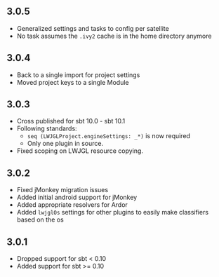 ## 3.0.5

  * Generalized settings and tasks to config per satellite
  * No task assumes the `.ivy2` cache is in the home directory anymore

## 3.0.4

  * Back to a single import for project settings
  * Moved project keys to a single Module

## 3.0.3

  * Cross published for sbt 10.0 - sbt 10.1
  * Following standards:
    * `seq (LWJGLProject.engineSettings: _*)` is now required
    * Only one plugin in source.
  * Fixed scoping on LWJGL resource copying.

## 3.0.2

  * Fixed jMonkey migration issues
  * Added initial android support for jMonkey
  * Added appropriate resolvers for Ardor
  * Added `lwjglOs` settings for other plugins to easily make classifiers based on the os

## 3.0.1

  * Dropped support for sbt < 0.10
  * Added support for sbt >= 0.10
